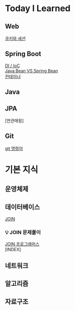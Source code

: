 # Today I Learned
## Web 
[쿠키와 세션](https://github.com/hwang11/TIL/blob/master/WEB/%EC%BF%A0%ED%82%A4%EC%99%80%EC%84%B8%EC%85%98.md) 

## Spring Boot 
[DI / IoC](https://github.com/hwang11/TIL/blob/master/SpringBoot/IoC%20%26%20DI.md)    
[Java Bean VS Spring Bean](https://github.com/hwang11/TIL/blob/master/SpringBoot/Java%20Bean%20VS%20Spring%20Bean.md)    
[컨테이너](https://github.com/hwang11/TIL/blob/master/SpringBoot/Container.md)  

## Java 
## JPA  
[연관매핑]  
## Git  
[git 명령어](https://github.com/hwang11/TIL/blob/master/git/git%EB%AA%85%EB%A0%B9%EC%96%B4.md)
<br>

# 기본 지식
## 운영체제
## 데이터베이스
[JOIN](https://github.com/hwang11/TIL/blob/master/%EB%8D%B0%EC%9D%B4%ED%84%B0%EB%B2%A0%EC%9D%B4%EC%8A%A4/JOIN.md)  
### 💡 JOIN 문제풀이  
[JOIN 프로그래머스](https://github.com/hwang11/TIL/blob/master/%EB%8D%B0%EC%9D%B4%ED%84%B0%EB%B2%A0%EC%9D%B4%EC%8A%A4/JOIN_programmers.md)  
[INDEX]
## 네트워크
## 알고리즘
## 자료구조 
